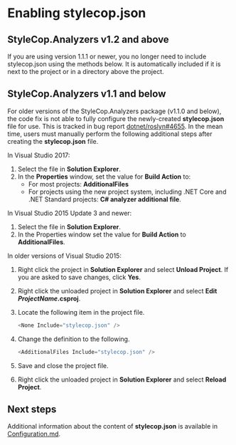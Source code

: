 ﻿# Enabling **stylecop.json**

## StyleCop.Analyzers v1.2 and above

If you are using version 1.1.1 or newer, you no longer need to include stylecop.json using the methods below.  It is
automatically included if it is next to the project or in a directory above the project.  

## StyleCop.Analyzers v1.1 and below

For older versions of the StyleCop.Analyzers package (v1.1.0 and below), the code fix is not able to fully configure the
 newly-created **stylecop.json** file for use. This is tracked in bug report [dotnet/roslyn#4655](https://github.com/dotnet/roslyn/issues/4655).
In the mean time, users must manually perform the following additional steps after creating the **stylecop.json** file.

In Visual Studio 2017:

1. Select the file in **Solution Explorer**.
2. In the **Properties** window, set the value for **Build Action** to:
    * For most projects: **AdditionalFiles**
    * For projects using the new project system, including .NET Core and .NET Standard projects: **C# analyzer
      additional file**.

In Visual Studio 2015 Update 3 and newer:

1. Select the file in **Solution Explorer**.
2. In the Properties window set the value for **Build Action** to **AdditionalFiles**.

In older versions of Visual Studio 2015:

1. Right click the project in **Solution Explorer** and select **Unload Project**. If you are asked to save changes,
   click **Yes**.
2. Right click the unloaded project in **Solution Explorer** and select **Edit *ProjectName*.csproj**.
3. Locate the following item in the project file.

    ```csharp
    <None Include="stylecop.json" />
    ```

4. Change the definition to the following.

    ```csharp
    <AdditionalFiles Include="stylecop.json" />
    ```

5. Save and close the project file.
6. Right click the unloaded project in **Solution Explorer** and select **Reload Project**.

## Next steps

Additional information about the content of **stylecop.json** is available in [Configuration.md](Configuration.md).
